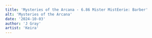 ```yaml
---
title: 'Mysteries of the Arcana - 6.86 Mister MistEerie: Barber'
alt: 'Mysteries of the Arcana'
date: '2024-10-03'
author: 'J Gray'
artist: 'Keira'
---
```


